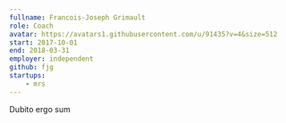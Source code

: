 ```yaml
---
fullname: Francois-Joseph Grimault
role: Coach
avatar: https://avatars1.githubusercontent.com/u/91435?v=4&size=512
start: 2017-10-01
end: 2018-03-31
employer: independent
github: fjg
startups:
    - mrs
---
```

Dubito ergo sum
